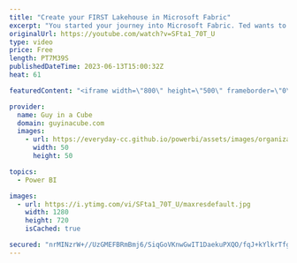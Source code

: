```yaml
---
title: "Create your FIRST Lakehouse in Microsoft Fabric"
excerpt: "You started your journey into Microsoft Fabric. Ted wants to help you understand how to create your first Lakehouse and start getting data into OneLake!   What is a lakehouse in Microsoft Fabric? https://learn.microsoft.com/fabric/data-engineering/lakehouse-overview  Create a lakehouse in Microsoft Fabric"
originalUrl: https://youtube.com/watch?v=SFta1_70T_U
type: video
price: Free
length: PT7M39S
publishedDateTime: 2023-06-13T15:00:32Z
heat: 61

featuredContent: "<iframe width=\"800\" height=\"500\" frameborder=\"0\" src=\"https://www.youtube.com/embed/SFta1_70T_U\" allow=\"accelerometer; autoplay; encrypted-media; gyroscope; picture-in-picture\" allowfullscreen></iframe>"

provider:
  name: Guy in a Cube
  domain: guyinacube.com
  images:
    - url: https://everyday-cc.github.io/powerbi/assets/images/organizations/guyinacube.com-50x50.jpg
      width: 50
      height: 50

topics:
  - Power BI

images:
  - url: https://i.ytimg.com/vi/SFta1_70T_U/maxresdefault.jpg
    width: 1280
    height: 720
    isCached: true

secured: "nrMINzrW+//UzGMEFBRmBmj6/SiqGoVKnwGwIT1DaekuPXQO/fqJ+kYlkrTfgMziqjhQz9VC96rbzXVwGfGA47oFQQ20zhcEq51oNKuuFmXaV+FCnB4OBTonJ8+FYpyanoEm7nc9I0BgEpSwGpx5rIAacVyZeFdF+3Nhe+WwCisv8Ha+aSr/pUAQa9QtwFO5D8s4Ht+yr+b2kVGHGwdsvswHBGtl5O3BR7tSbiNlvklXbMfqXQRWkoHrDPZkSsj0P2M7RE+H01RruAwK2GL5w9dqyR2mXFGlN6zcXguAHGoKLRBD9N1WqSTK/8qpZIraPjGYQVRsfuq/U8SJ6u+Cdek8T+jO70bvBhb0osmfHsStACZ6JCFKMqsOWKS+zhNxCi94rjmrhaF7n7Eo+wVGRgxAB2JIhOGYJzVlc3lvFZQ=;Y1044fYi/re7jRIlzVfk5A=="
---
```



